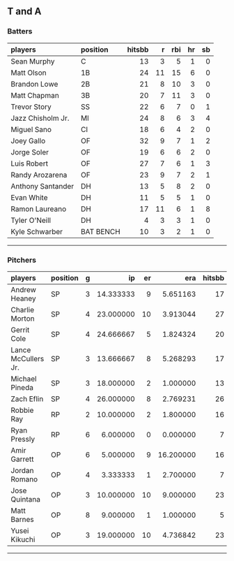 ## T and A

### Batters

 
|players           |position  | hitsbb|  r| rbi| hr| sb| 
|:-----------------|:---------|------:|--:|---:|--:|--:| 
|Sean Murphy       |C         |     13|  3|   5|  1|  0| 
|Matt Olson        |1B        |     24| 11|  15|  6|  0| 
|Brandon Lowe      |2B        |     21|  8|  10|  3|  0| 
|Matt Chapman      |3B        |     20|  7|  11|  3|  0| 
|Trevor Story      |SS        |     22|  6|   7|  0|  1| 
|Jazz Chisholm Jr. |MI        |     24|  8|   6|  3|  4| 
|Miguel Sano       |CI        |     18|  6|   4|  2|  0| 
|Joey Gallo        |OF        |     32|  9|   7|  1|  2| 
|Jorge Soler       |OF        |     19|  6|   6|  2|  0| 
|Luis Robert       |OF        |     27|  7|   6|  1|  3| 
|Randy Arozarena   |OF        |     23|  9|   7|  2|  1| 
|Anthony Santander |DH        |     13|  5|   8|  2|  0| 
|Evan White        |DH        |     11|  5|   5|  1|  0| 
|Ramon Laureano    |DH        |     17| 11|   6|  1|  8| 
|Tyler O'Neill     |DH        |      4|  3|   3|  1|  0| 
|Kyle Schwarber    |BAT BENCH |     10|  3|   2|  1|  0| 


* * *

### Pitchers

 
|players             |position |  g|        ip| er|       era| hitsbb|      whip| so|  w| sv| 
|:-------------------|:--------|--:|---------:|--:|---------:|------:|---------:|--:|--:|--:| 
|Andrew Heaney       |SP       |  3| 14.333333|  9|  5.651163|     17| 1.1860465| 19|  1|  0| 
|Charlie Morton      |SP       |  4| 23.000000| 10|  3.913044|     27| 1.1739130| 27|  1|  0| 
|Gerrit Cole         |SP       |  4| 24.666667|  5|  1.824324|     20| 0.8108108| 39|  2|  0| 
|Lance McCullers Jr. |SP       |  3| 13.666667|  8|  5.268293|     17| 1.2439024| 16|  1|  0| 
|Michael Pineda      |SP       |  3| 18.000000|  2|  1.000000|     13| 0.7222222| 17|  1|  0| 
|Zach Eflin          |SP       |  4| 26.000000|  8|  2.769231|     26| 1.0000000| 19|  1|  0| 
|Robbie Ray          |RP       |  2| 10.000000|  2|  1.800000|     16| 1.6000000|  6|  0|  0| 
|Ryan Pressly        |RP       |  6|  6.000000|  0|  0.000000|      7| 1.1666667|  6|  1|  1| 
|Amir Garrett        |OP       |  6|  5.000000|  9| 16.200000|     16| 3.2000000|  4|  0|  2| 
|Jordan Romano       |OP       |  4|  3.333333|  1|  2.700000|      7| 2.1000000|  4|  1|  0| 
|Jose Quintana       |OP       |  3| 10.000000| 10|  9.000000|     23| 2.3000000| 17|  0|  0| 
|Matt Barnes         |OP       |  8|  9.000000|  1|  1.000000|      5| 0.5555556| 16|  1|  3| 
|Yusei Kikuchi       |OP       |  3| 19.000000| 10|  4.736842|     23| 1.2105263| 19|  0|  0| 


* * *


